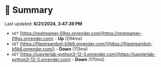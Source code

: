 # 📖 Summary
Last updated: **6/21/2024, 3:47:39 PM**

- `GET` [https://restreamer-09gx.onrender.com](https://restreamer-09gx.onrender.com) - **Up** (294ms)
- `GET` [https://filestreambot-b5k6.onrender.com/](https://filestreambot-b5k6.onrender.com/) - **Down** (113ms)
- `GET` [https://jupyterlab-python3-12-3.onrender.com](https://jupyterlab-python3-12-3.onrender.com) - **Down** (170ms)
